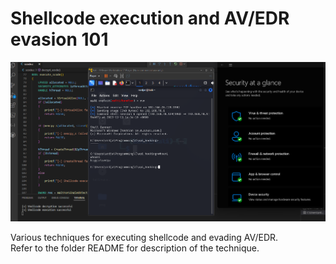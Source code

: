 # Shellcode execution and AV/EDR evasion 101

![Screenshot](popshellsshot.png)

Various techniques for executing shellcode and evading AV/EDR.  
Refer to the folder README for description of the technique.
